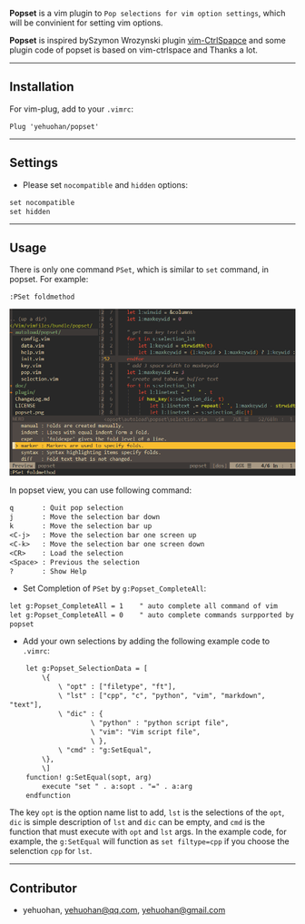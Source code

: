 
**Popset** is a vim plugin to `Pop selections for vim option settings`, which will be convinient for setting vim options.

**Popset** is inspired bySzymon Wrozynski plugin [vim-CtrlSpapce](https://github.com/vim-ctrlspace/vim-ctrlspace) and some plugin code of popset is based on vim-ctrlspace and Thanks a lot.


---
## Installation

For vim-plug, add to your `.vimrc`:

```vim
Plug 'yehuohan/popset'
```

---
## Settings

 - Please set `nocompatible` and `hidden` options:

```vim
set nocompatible
set hidden
```

---
## Usage

There is only one command `PSet`, which is similar to `set` command, in popset.
For example:
```
:PSet foldmethod
```
![popset](popset.png)

In popset view, you can use following command:

```    
q       : Quit pop selection
j       : Move the selection bar down
k       : Move the selection bar up
<C-j>   : Move the selection bar one screen up
<C-k>   : Move the selection bar one screen down
<CR>    : Load the selection
<Space> : Previous the selection
?       : Show Help
```

 - Set Completion of `PSet` by `g:Popset_CompleteAll`:

```vim
let g:Popset_CompleteAll = 1    " auto complete all command of vim
let g:Popset_CompleteAll = 0    " auto complete commands surpported by popset
```

 - Add your own selections by adding the following example code to `.vimrc`:

```vim
    let g:Popset_SelectionData = [
        \{
            \ "opt" : ["filetype", "ft"],
            \ "lst" : ["cpp", "c", "python", "vim", "markdown", "text"],
            \ "dic" : {
                    \ "python" : "python script file",
                    \ "vim": "Vim script file",
                    \ },
            \ "cmd" : "g:SetEqual",
        \},
        \]
    function! g:SetEqual(sopt, arg)
        execute "set " . a:sopt . "=" . a:arg
    endfunction
```

The key `opt` is the option name list to add, `lst` is the selections of the `opt`, `dic` is simple description of `lst` and `dic` can be empty, and `cmd` is the function that must execute with `opt` and `lst` args. In the example code, for example, the `g:SetEqual` will function as `set filtype=cpp` if you choose the selenction `cpp` for `lst`.


---
## Contributor
 - yehuohan, yehuohan@qq.com, yehuohan@gmail.com
